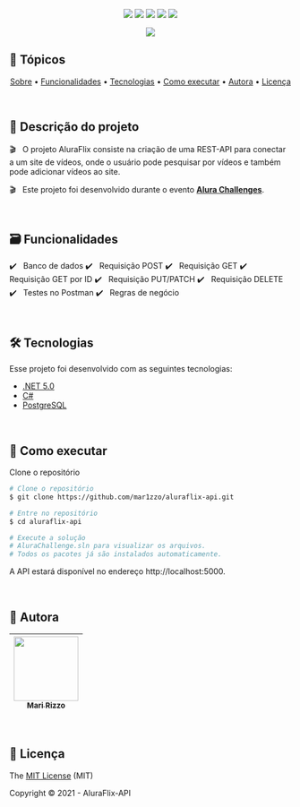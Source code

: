 <p align="center">
  <img src="https://img.shields.io/static/v1?label=Alura&message=Challenge&color=02190E&style=flat"/>
  <img src="https://img.shields.io/static/v1?label=Unity&message=framework&color=black&style=flat&logo=.NET"/>
  <img src="https://img.shields.io/static/v1?label=CSharp&message=language&color=blue&style=flat&logo=csharp"/>
  <img src="http://img.shields.io/static/v1?label=License&message=MIT&color=green&style=flat"/>
  <img src="http://img.shields.io/static/v1?label=Status&message=desenvolvimento&color=important&style=flat"/>
</p>
<p align="center">
  <img src="https://user-images.githubusercontent.com/69127182/126846650-a97e7926-f2aa-46a7-9fdd-83bed59e1a21.png"/>
</p>

## 🏁 Tópicos 

<p align="center">
 <a href="#-Descrição-do-projeto">Sobre</a> •
 <a href="#-Funcionalidades">Funcionalidades</a> •
 <a href="#-Tecnologias">Tecnologias</a> • 
 <a href="#-Como-executar">Como executar</a> • 
 <a href="#-Autora">Autora</a> • 
 <a href="#-Licença">Licença</a>
</p>

<br/>

## 📑 Descrição do projeto

:clapper: &nbsp; O projeto AluraFlix consiste na criação de uma REST-API para conectar a um site de vídeos, onde o usuário pode pesquisar por vídeos e também pode adicionar vídeos ao site.

:clapper: &nbsp; Este projeto foi desenvolvido durante o evento **[Alura Challenges](https://www.alura.com.br/challenges/back-end)**.

<br/>

## 🗃️ Funcionalidades

✔️ &nbsp; Banco de dados
✔️ &nbsp; Requisição POST
✔️ &nbsp; Requisição GET
✔️ &nbsp; Requisição GET por ID
✔️ &nbsp; Requisição PUT/PATCH
✔️ &nbsp; Requisição DELETE
✔️ &nbsp; Testes no Postman
✔️ &nbsp; Regras de negócio

<br/>

## 🛠 Tecnologias

Esse projeto foi desenvolvido com as seguintes tecnologias:

- [.NET 5.0](https://dotnet.microsoft.com/download/dotnet/5.0)
- [C#](https://docs.microsoft.com/pt-br/dotnet/csharp/)
- [PostgreSQL](https://www.postgresql.org/)

<br/>

## 🚀 Como executar

Clone o repositório

```bash
# Clone o repositório
$ git clone https://github.com/mar1zzo/aluraflix-api.git

# Entre no repositório
$ cd aluraflix-api

# Execute a solução 
# AluraChallenge.sln para visualizar os arquivos. 
# Todos os pacotes já são instalados automaticamente.

```

A API estará disponível no endereço http://localhost:5000.

<br/>

## 🦉 Autora

| [<img src="https://avatars3.githubusercontent.com/u/69127182?s=460&u=b6023a31c4fcfe7ddaa4683de3e99634646608be&v=4" width=115><br><sub>Mari Rizzo</sub>](https://github.com/mar1zzo) 
| :---: | 

<br/>

## 🔖 Licença

The [MIT License]() (MIT)

Copyright :copyright: 2021 - AluraFlix-API

